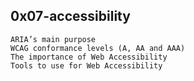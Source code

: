 ## 0x07-accessibility


    ARIA’s main purpose
    WCAG conformance levels (A, AA and AAA)
    The importance of Web Accessibility
    Tools to use for Web Accessibility
